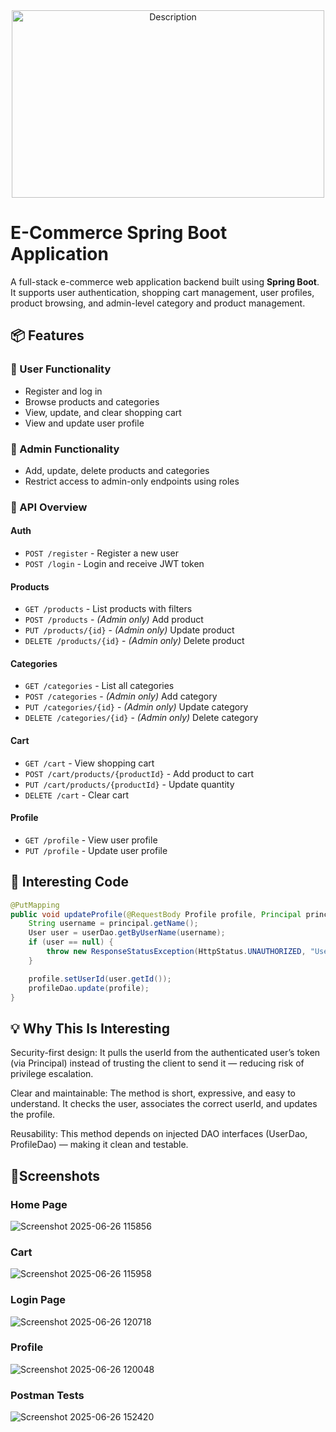 <div align="center">
<img src="https://github.com/user-attachments/assets/5a0a82cc-884a-47bd-8588-d942a8b26504" alt="Description" width="500" height="300">
</div>

# E-Commerce Spring Boot Application

A full-stack e-commerce web application backend built using **Spring Boot**. It supports user authentication, shopping cart management, user profiles, product browsing, and admin-level category and product management.

## 📦 Features

### 🛒 User Functionality
- Register and log in
- Browse products and categories
- View, update, and clear shopping cart
- View and update user profile

### 🔐 Admin Functionality
- Add, update, delete products and categories
- Restrict access to admin-only endpoints using roles

### 🧾 API Overview

#### Auth
- `POST /register` - Register a new user
- `POST /login` - Login and receive JWT token

#### Products
- `GET /products` - List products with filters
- `POST /products` - *(Admin only)* Add product
- `PUT /products/{id}` - *(Admin only)* Update product
- `DELETE /products/{id}` - *(Admin only)* Delete product

#### Categories
- `GET /categories` - List all categories
- `POST /categories` - *(Admin only)* Add category
- `PUT /categories/{id}` - *(Admin only)* Update category
- `DELETE /categories/{id}` - *(Admin only)* Delete category

#### Cart
- `GET /cart` - View shopping cart
- `POST /cart/products/{productId}` - Add product to cart
- `PUT /cart/products/{productId}` - Update quantity
- `DELETE /cart` - Clear cart

#### Profile
- `GET /profile` - View user profile
- `PUT /profile` - Update user profile

## 📌 Interesting Code
``` java
@PutMapping
public void updateProfile(@RequestBody Profile profile, Principal principal) {
    String username = principal.getName();
    User user = userDao.getByUserName(username);
    if (user == null) {
        throw new ResponseStatusException(HttpStatus.UNAUTHORIZED, "User not found");
    }

    profile.setUserId(user.getId());
    profileDao.update(profile);
}
```
## 💡 Why This Is Interesting
Security-first design:
It pulls the userId from the authenticated user’s token (via Principal) instead of trusting the client to send it — reducing risk of privilege escalation.

Clear and maintainable:
The method is short, expressive, and easy to understand. It checks the user, associates the correct userId, and updates the profile.

Reusability:
This method depends on injected DAO interfaces (UserDao, ProfileDao) — making it clean and testable.

## 📱Screenshots

### Home Page
![Screenshot 2025-06-26 115856](https://github.com/user-attachments/assets/18384d92-71bb-42c4-8dab-ab5c67cd4f0f)

### Cart
![Screenshot 2025-06-26 115958](https://github.com/user-attachments/assets/5206044d-1e93-469f-8c24-c3536da8eca7)

### Login Page
![Screenshot 2025-06-26 120718](https://github.com/user-attachments/assets/ab2cdc3a-4b9c-431e-a76b-3d11a3584982)

### Profile
![Screenshot 2025-06-26 120048](https://github.com/user-attachments/assets/47174c82-92e6-4ce7-abb2-3ad13317395a)

### Postman Tests
![Screenshot 2025-06-26 152420](https://github.com/user-attachments/assets/0f941274-e62f-4d16-a80d-ba51af46cfc5)
